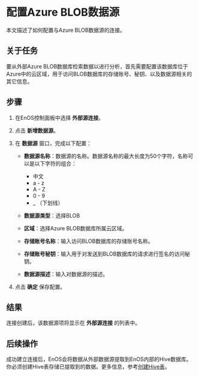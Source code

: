 # 配置Azure BLOB数据源

本文描述了如何配置与Azure BLOB数据源的连接。


## 关于任务<description>

要从外部Azure BLOB数据库检索数据以进行分析，首先需要配置该数据库位于Azure中的云区域，用于访问BLOB数据库的存储账号、秘钥、以及数据源相关的其它信息。

## 步骤<procedure>

1. 在EnOS控制面板中选择 **外部源连接**。

2. 点击 **新增数据源**。

3. 在 **数据源** 窗口，完成以下配置：

   - **数据源名称**：数据源的名称。数据源名称的最大长度为50个字符，名称可以是以下字符的组合：
     - 中文
     - a - z
     - A - Z
     - 0 - 9
     - _ （下划线）

   - **数据源类型**：选择BLOB
   - **区域**：选择Azure BLOB数据库所属云区域。
   - **存储账号名称**：输入访问BLOB数据库的存储账号名称。
   - **存储账号秘钥**：输入用于对发送到BLOB数据库的请求进行签名的访问秘钥。
   - **数据源描述**：输入对数据源的描述。

4. 点击 **确定** 保存配置。

## 结果<result>

连接创建后，该数据源项将显示在 **外部源连接** 的列表中。


## 后续操作<followup>

成功建立连接后，EnOS会将数据从外部数据源提取到EnOS内部的Hive数据库。你必须创建Hive表存储已提取到的数据。更多信息，参考[创建Hive表](/docs/offline-data/zh_CN/dev/data_explorer/creating_hivetable.html)。

<!--

接着，你可以配置一个数据集成任务流，将数据从数据源同步到EnOS中的目标表。更多信息，参考[数据集成](../data_integration/index)。

-->
